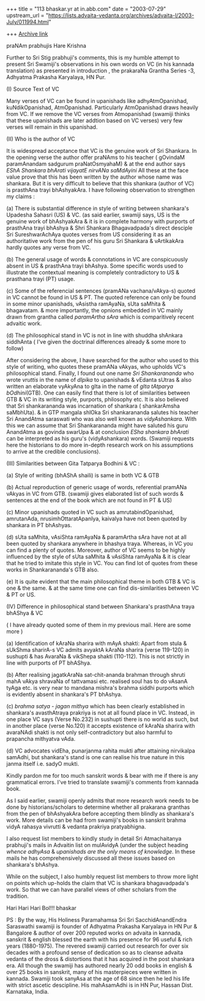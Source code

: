 +++
title = "113 bhaskar.yr at in.abb.com"
date = "2003-07-29"
upstream_url = "https://lists.advaita-vedanta.org/archives/advaita-l/2003-July/011994.html"

+++
[Archive link](https://lists.advaita-vedanta.org/archives/advaita-l/2003-July/011994.html)


praNAm prabhujis
Hare Krishna

Further to Sri Stig prabhuji's comments, this is my humble attempt  to
present Sri Swamiji's observations in his own words on VC (in his kannada
translation) as presented in introduction , the prakaraNa Grantha Series
-3, Adhyatma Prakasha Karyalaya, HN Pur.

(I)  Source Text of VC

Many verses of VC can be found in upanishads like adhyAtmOpanishad,
kuNdikOpanishad, AtmOpanishad.  Particularly AtmOpanishad draws heavily
from VC.  If we remove the VC verses from Atmopanishad (swamiji thinks that
these upanishads are later addtion based on VC verses) very few verses will
remain in this upanishad.

(II)  Who is the author of VC

It is widespread acceptance that VC is the genuine work of Sri Shankara.
In the opening verse the author offer praNAms to his teacher ( gOvindaM
paramAnandam sadgurum praNatOsmyahaM) & at the end author says *EShA
Shankara bhArati vijayatE nirvANa saMdAyini* All these at the face value
prove that this has been written by the author  whose name was shankara.
But it is very difficult to believe that this shankara (author of VC) is
prasthAna trayi bhAshyakAra.  I have following observation to strengthen my
claims :

(a)   There is substantial  difference in style of writing between
shankara's Upadesha Sahasri (US) &  VC.  (as said earlier, swamiji says, US
is the genuine work of bhAshyakAra & it is in complete harmony with
purports of prasthAna trayi bhAshya & Shri Shankara Bhagavadpada's direct
desciple Sri SureshwarAchAya quotes verses from US considering it as an
authoritative work from the pen of his guru Sri Shankara & vArtikakAra
hardly quotes any verse from VC.

(b)  The general usage of words & connotations in VC are conspicuously
absent in US & prasthAna trayi bhAshya.  Some specific words used to
illustrate the contextual meaning is  completely contradictory to US &
prasthana trayi (PT) usage.

(c)  Some of the referencial sentences (pramANa vachana/vAkya-s) quoted in
VC cannot be found in US & PT.  The quoted reference can only be found in
some minor upanishads, vAsistha ramAyaNa, sUta saMhita & bhagavatam.  &
more importantly, the opnions embedded in VC mainly drawn from grantha
called *paramArtha sAra* which is comparitively  recent advaitic work.

(d)  The philosophical stand in VC is not in line with shuddha shAnkara
siddhAnta ( I've given the doctrinal differences already & some more to
follow)

After considering the above, I have searched for the author who used to
this style of writing, who quotes these pramANa vAkyas, who upholds VC's
philosophical stand.  Finally, I found out one name *Sri Shankarananda* who
wrote *vruttis* in the name of  *dIpika* to upanishads & vEdanta sUtras &
also written an elaborate vyAkyAna to gIta in the name of *gIta tAtparya
bOdhini*(GTB).  One can easily find that there is lot of similarities
between GTB & VC in its writing  style, purports, philosophy etc.  It is
also believed that Sri shankarananda was incarnation of shankara (
shankarAmsha saMbhUta).  & in GTP mangala shlOka Sri shankarananda salutes
his teacher Sri AnandAtma saraswati who was also well known as
*vidyAshankara*.  With this we can assume that Sri Shankarananda might have
saluted his guru AnandAtma as govinda swarUpa & at conclusion *ESha
shankara bhArati* can be interpreted as his guru's (vidyAshankara) words.
(Swamiji requests here the historians to do more in-depth research work on
his assumptions to arrive at the credible conclusions).

 (III)  Similarities between Gita Tatparya Bodhini & VC :

(a)  Style of writing (bhAShA shaili) is same in both VC & GTB

(b)  Actual reproduction of generic usage of words, referential pramANa
vAkyas in VC from GTB.  (swamiji gives elaborated list of such words &
sentences at the end of the book  which are not found in PT & US)

(c) Minor upanishads quoted in VC such as amrutabindOpanishad, amrutanAda,
nrusimhOttaratApanIya, kaivalya have not been quoted  by shankara in PT
bhAshyas.

(d)  sUta saMhita, vAsiShta ramAyaNa & paramArtha sAra have not at all been
quoted by shankara anywhere in bhashya traya.  Whereas, in VC you can find
a plenty of quotes.  Moreover, author of VC seems to be highly influenced
by the style of sUta saMhita & vAsiShta ramAyaNa  & it is clear that he
tried to imitate this style in VC.  You can find lot of quotes from these
works in Shankarananda's GTB also.

(e)  It is quite evident that the main philosophical theme in both GTB & VC
is one & the same.  & at the same time one can find dis-similarities
between  VC & PT or US.

(IV)  Difference in philosophical stand between Shankara's prasthAna traya
bhAShya & VC

(  I have already quoted some of them in my previous mail.  Here are some
more )

(a)  Identification of kAraNa sharira with mAyA shakti:  Apart from stula &
sUkShma sharirA-s VC admits avyaktA kAraNa sharira (verse 119-120)  in
sushupti & has AvaraNa & vikShepa shakti (110-112).  This is not strictly
in line with purports of PT bhAShya.

(b)  After realising jagatkAraNa sat-chit-ananda brahman through shruti
mahA vAkya shravaNa of tattvamasi etc. realised soul has to do vAsanA tyAga
etc. is very near to mandana mishra's brahma siddhi purports which is
evidently absent in shankara's PT bhAshya.

(c) *brahma satya - jagan mithya* which has been clearly established in
shankara's avasthAtraya prakriya is not at all found place in VC.  Instead,
in one place VC says (Verse No.232) in sushupti there is no world as such,
but in another place (verse No.120) it accepts existence of kAraNa sharira
with avaraNAdi shakti is not only self-contradictory but also harmful to
prapancha mithyatva vAda.

(d)  VC advocates vidEha, punarjanma rahita mukti after attaining
nirvikalpa samAdhi, but shankara's stand is one can realise his true nature
in this janma itself i.e. sadyO mukti.

Kindly pardon me for too much sanskrit words & bear with me if there is any
grammatical errors.  I've tried to translate swamiji's comments from
kannada book.

As I said earlier, swamiji openly admits that more research work needs to
be done by historians/scholars  to determine whether all prakarana granthas
from the pen of bhAshyakAra before accepting them blindly as shankara's
work.  More details can be had from swamiji's books in sanskrit brahma
vidyA rahasya vivrutti & vedanta prakriya pratyabhigna.

I also request list members to kindly study in detail Sri Atmachaitanya
prabhuji's mails in Advaitin list  on mulAvidyA (under the subject heading
*whence adhyAsa*  & *upanishads are the only means of knowledge*.  In these
mails he has comprehensively discussed all these issues based on shankara's
bhAshya.

While on the subject, I also humbly request  list members to throw more
light on points which up-holds the claim that VC is shankara bhagavadpada's
work. So that we can have parallel views of other scholars from the
tradition.

Hari Hari Hari Bol!!!
bhaskar

PS :  By the way, His Holiness Paramahamsa Sri Sri SacchidAnandEndra
Saraswathi swamiji is founder of Adhyatma Prakasha Karyalaya in HN Pur &
Bangalore & author of over 200 reputed works on advaita in kannada,
sanskrit & english blessed the earth with his presence for 96 useful & rich
years (1880-1975).  The revered swamiji carried out research for over six
decades with a profound sense of dedication so as to cleanse advaita
vedanta of the dross & distortions that it has acquired in the post
shankara era.  All though the swamiji has authored nearly 20 odd books in
english & over 25 books in sanskrit, many of his masterpieces were written
in kannada.  Swamiji took sanyAsa at the age of 68 since then he led his
life with strict ascetic descipline.  His mahAsamAdhi is in HN Pur, Hassan
Dist. Karnataka, India.


